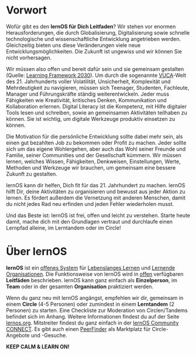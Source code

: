 # Vorwort

Wofür gibt es den **lernOS für Dich Leitfaden**? Wir stehen vor enormen Herausforderungen, die durch Globalisierung, Digitalisierung sowie schnelle technologische und wissenschaftliche Entwicklung angetrieben werden. Gleichzeitig bieten uns diese Veränderungen viele neue Entwicklungsmöglichkeiten. Die Zukunft ist ungewiss und wir können Sie nicht vorhersagen.

Wir müssen also offen und bereit dafür sein und sie gemeinsam gestalten (Quelle: [Learning Framework 2030](https://www.oecd.org/education/2030)). Um durch die sogenannte [VUCA](https://en.wikipedia.org/wiki/Volatility,_uncertainty,_complexity_and_ambiguity)-Welt des 21. Jahrhunderts voller Volatilität, Unsicherheit, Komplexität und Mehrdeutigkeit zu navigieren, müssen sich Teenager, Studenten, Fachleute, Manager und Führungskräfte ständig weiterentwickeln. Jeder muss Fähigkeiten wie Kreativität, kritisches Denken, Kommunikation und Kollaboration erlernen. Digital Literacy ist die Kompetenz, mit Hilfe digitaler Tools lesen und schreiben, sowie an gemeinsamen Aktivitäten teilhaben zu können. Sie ist wichtig, um digitale Werkzeuge produktiv einsetzen zu können.

Die Motivation für die persönliche Entwicklung sollte dabei mehr sein, als einen gut bezahlten Job zu bekommen oder Profit zu machen. Jeder sollte sich um das eigene Wohlergehen, aber auch das Wohl seiner Freunde und Familie, seiner Communities und der Gesellschaft kümmern. Wir müssen lernen, welches Wissen, Fähigkeiten, Denkweisen, Einstellungen, Werte, Methoden und Werkzeuge wir brauchen, um gemeinsam eine bessere Zukunft zu gestalten.

lernOS kann dir helfen, Dich fit für das 21. Jahrhundert zu machen. lernOS hilft Dir, deine Aktivitäten
zu organisieren und bewusst aus jeder Aktion zu lernen. Es fördert außerdem die Vernetzung mit anderen Menschen, damit du nicht jedes Rad neu erfinden und jeden Fehler wiederholen musst.

Und das Beste ist: lernOS ist frei, offen und leicht zu verstehen. Starte heute damit, mache dich mit den Grundlagen vertraut und durchlaufe einen Lernpfad alleine, im Lerntandem oder im Circle!

# Über lernOS

**lernOS** ist ein [offenes System](https://de.wikipedia.org/wiki/Offenes_System) für [Lebenslanges Lernen](https://de.wikipedia.org/wiki/Lebenslanges_Lernen) und [Lernende Organisationen](https://de.wikipedia.org/wiki/Lernende_Organisation). Die Funktionsweise von lernOS wird in [offen](https://opendefinition.org/od/2.1/de/) verfügbaren **Leitfäden** beschrieben. lernOS kann ganz einfach als **Einzelperson**, im **Team** oder in der gesamten **Organisation** praktiziert werden.

Wenn du ganz neu mit lernOS angängst, empfehlen wir dir, gemeinsam in einem **Circle** (4-5 Personen) oder zumindest in einem **Lerntandem** (2 Personen) zu starten. Eine Checkliste zur Moderation von Circlen/Tandems befindet sich im Anhang. Weitere Informationen findest du auf der Seite [lernos.org](http://lernos.org). Mitstreiter findest du ganz einfach in der [lernOS Community CONNECT](https://community.cogneon.de). Es gibt auch einen [PeerFinder](https://web.peerfinder.app/de) als Marktplatz für Circle-Angebote und -Gesuche.

**KEEP CALM & LEARN ON!**
